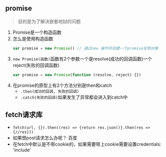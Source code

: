 ## promise
> 目的是为了解决嵌套地狱的问题
1. Promise是一个构造函数
2. 怎么是使用构造函数
   ```javascript
   var promise = new Promise() // 通过new 操作符创建一个promise实例对象
   ```
3. `new Promise(函数)`函数有2个参数一个是resolve(成功的回调函数)一个reject(失败的回调函数)
    ```javascript
    var promise = new Promise(function (resolve, reject) {})
    ```
4. 在promise的原型上有2个方法分别是then和catch
   - `.then(成功的回调, 失败的回调)`
   - `.catch(失败的回调)`如果发生了异常都会进入到catch中

## fetch请求库
- `fetch(url, {}).then((res) => {return res.json()}.then(res => {//res}))`
- 如果想post请求怎么办呢？ 百度
- 在fetch中默认是不带cookie的，如果需要带上cookie需要设置credentials: 'include'